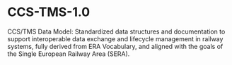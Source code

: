 # CCS-TMS-1.0
CCS/TMS Data Model: Standardized data structures and documentation to support interoperable data exchange and lifecycle management in railway systems, fully derived from ERA Vocabulary, and aligned with the goals of the Single European Railway Area (SERA).
